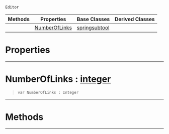  `Editor`

|Methods|Properties|Base Classes|Derived Classes|
|---|---|---|---|
| |[ NumberOfLinks](https://github.com/zeroengineteam/ZeroDocs/blob/master/code_reference/class_reference/ropecreatorsubtool.markdown#numberoflinks-zero-engin)|[springsubtool](https://github.com/zeroengineteam/ZeroDocs/blob/master/code_reference/class_reference/springsubtool.markdown)| |


 #  Properties


---  
 #  NumberOfLinks : [integer](https://github.com/zeroengineteam/ZeroDocs/blob/master/code_reference/zilch_base_types/integer.markdown)

> 
> ``` lang=cpp, name=Zilch
> var NumberOfLinks : Integer


---  
 #  Methods


---  
 

 